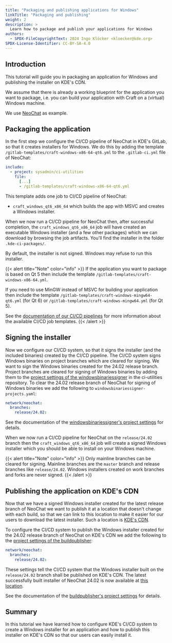 ```yaml
---
title: "Packaging and publishing applications for Windows"
linkTitle: "Packaging and publishing"
weight: 2
description: >
  Learn how to package and publish your applications for Windows
authors:
  - SPDX-FileCopyrightText: 2024 Ingo Klöcker <kloecker@kde.org>
SPDX-License-Identifier: CC-BY-SA-4.0
---
```


## Introduction

This tutorial will guide you in packaging an application for Windows and publishing the installer on KDE's CDN.

We assume that there is already a working blueprint for the application you want to package, i.e. you can build your application with Craft on a (virtual) Windows machine.

We use [NeoChat](https://invent.kde.org/network/NeoChat) as example.


## Packaging the application

In the first step we configure the CI/CD pipeline of NeoChat in KDE's GitLab, so that it creates installers for Windows.
We do this by adding the template `/gitlab-templates/craft-windows-x86-64-qt6.yml` to the `.gitlab-ci.yml` file of NeoChat:

```yml
include:
  - project: sysadmin/ci-utilities
    file:
      [...]
      - /gitlab-templates/craft-windows-x86-64-qt6.yml
```

This template adds one job to CI/CD pipeline of NeoChat:
* `craft_windows_qt6_x86_64` which builds the app with MSVC and creates a Windows installer.

When we now run a CI/CD pipeline for NeoChat then, after successful completion, the `craft_windows_qt6_x86_64` job will have created an executable Windows installer (and a few other packages) which we can download by browsing the job artifacts. You'll find the installer in the folder `.kde-ci-packages/`.

By default, the installer is not signed. Windows may refuse to run this installer.

{{< alert title="Note" color="info" >}}
If the application you want to package is based on Qt 5 then include the template `/gitlab-templates/craft-windows-x86-64.yml`.

If you need to use MinGW instead of MSVC for building your application then include the template `/gitlab-templates/craft-windows-mingw64-qt6.yml` (for Qt 6) or `/gitlab-templates/craft-windows-mingw64.yml` (for Qt 5).

See the [documentation of our CI/CD pipelines](https://invent.kde.org/sysadmin/ci-utilities/-/tree/master/gitlab-templates?ref_type=heads#our-gitlab-cicd-pipelines) for more information about the available CI/CD job templates.
{{< /alert >}}


## Signing the installer

Now we configure our CI/CD system, so that it signs the installer (and the included binaries) created by the CI/CD pipeline.
The CI/CD system signs Windows binaries on project branches which are cleared for signing. We want to sign the Windows binaries created for the 24.02 release branch.
Project branches are cleared for signing of Windows binaries by adding them to the
[project settings of the windowsbinariessigner](https://invent.kde.org/sysadmin/ci-utilities/-/blob/master/signing/windowsbinariessigner-projects.yaml?ref_type=heads) in the
ci-utilities repository. To clear the 24.02 release branch of NeoChat for signing of Windows binaries we add the following to `windowsbinariessigner-projects.yaml`:

```yml
network/neochat:
  branches:
    release/24.02:
```

See the documentation of the [windowsbinariessigner's project settings](https://invent.kde.org/sysadmin/ci-utilities/-/tree/master/signing?ref_type=heads#windowsbinariessigner)
for details.

When we now run a CI/CD pipeline for NeoChat on the `release/24.02` branch then the `craft_windows_qt6_x86_64` job will create a signed Windows installer which you should be able to install on your Windows machine.

{{< alert title="Note" color="info" >}}
Only mainline branches can be cleared for signing. Mainline branches are the `master` branch and release branches like `release/24.02`.
Windows installers created on work branches and forks are never signed.
{{< /alert >}}


## Publishing the application on KDE's CDN

Now that we have a signed Windows installer created for the latest release branch of NeoChat we want to publish it at a location that doesn't change with each build, so that we can link to this location to make it easier for our users to download the latest installer. Such a location is [KDE's CDN](https://cdn.kde.org/ci-builds/).

To configure the CI/CD system to publish the Windows installer created for the 24.02 release branch of NeoChat on KDE's CDN we add the following to the [project settings of the buildpublisher](https://invent.kde.org/sysadmin/ci-utilities/-/blob/master/signing/buildpublisher-projects.yaml?ref_type=heads):

```yml
network/neochat:
  branches:
    release/24.02:
```

These settings tell the CI/CD system that the Windows installer built on the `release/24.02` branch shall be published on KDE's CDN. The latest successfully built installer of NeoChat 24.02 is now available at [this location](https://cdn.kde.org/ci-builds/network/neochat/release-24.02/windows/).

See the documentation of the [buildpublisher's project settings](https://invent.kde.org/sysadmin/ci-utilities/-/tree/master/signing?ref_type=heads#buildpublisher) for details.


## Summary

In this tutorial we have learned how to configure KDE's CI/CD system to create a Windows installer for an application and how to publish this installer on KDE's CDN so that our users can easily install it.
